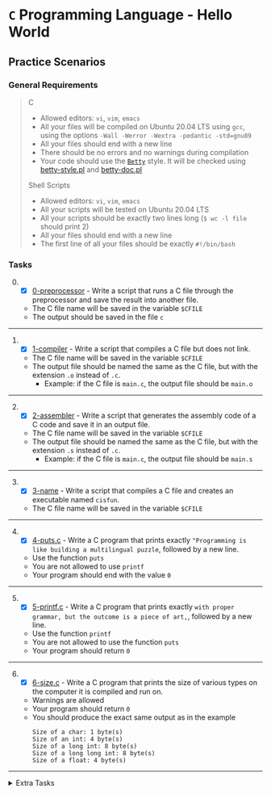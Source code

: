 # `C` Programming Language - Hello World

## Practice Scenarios

### General Requirements
  > C
  >- Allowed editors: `vi`, `vim`, `emacs`
  >- All your files will be compiled on Ubuntu 20.04 LTS using `gcc`, using the options `-Wall -Werror -Wextra -pedantic -std=gnu89`
  >- All your files should end with a new line
  >- There should be no errors and no warnings during compilation
  >- Your code should use the [`Betty`](https://github.com/holbertonschool/Betty/wiki) style. It will be checked using [betty-style.pl](https://github.com/holbertonschool/Betty/blob/master/betty-style.pl) and [betty-doc.pl](https://github.com/holbertonschool/Betty/blob/master/betty-doc.pl)
  > 
  > Shell Scripts
  >- Allowed editors: `vi`, `vim`, `emacs`
  >- All your scripts will be tested on Ubuntu 20.04 LTS
  >- All your scripts should be exactly two lines long (`$ wc -l file` should print 2)
  >- All your files should end with a new line
  >- The first line of all your files should be exactly `#!/bin/bash`


### Tasks
0. - [x] [0-preprocessor](0-preprocessor) - Write a script that runs a C file through the preprocessor and save the result into another file.
    - The C file name will be saved in the variable `$CFILE`
    - The output should be saved in the file `c`
----

1. - [x] [1-compiler](1-compiler) - Write a script that compiles a C file but does not link.
    - The C file name will be saved in the variable `$CFILE`
    - The output file should be named the same as the C file, but with the extension `.o` instead of `.c`.
      - Example: if the C file is `main.c`, the output file should be `main.o`
----

2. - [x] [2-assembler](2-assembler) - Write a script that generates the assembly code of a C code and save it in an output file.
    - The C file name will be saved in the variable `$CFILE`
    - The output file should be named the same as the C file, but with the extension `.s` instead of `.c`.
      - Example: if the C file is `main.c`, the output file should be `main.s`
----

3. - [x] [3-name](3-name) - Write a script that compiles a C file and creates an executable named `cisfun`.
    - The C file name will be saved in the variable `$CFILE`
----

4. - [x] [4-puts.c](4-puts.c) - Write a C program that prints exactly `"Programming is like building a multilingual puzzle`, followed by a new line.
    - Use the function `puts`
    - You are not allowed to use `printf`
    - Your program should end with the value `0`
----

5. - [x] [5-printf.c](5-printf.c) - Write a C program that prints exactly `with proper grammar, but the outcome is a piece of art,`, followed by a new line.
    - Use the function `printf`
    - You are not allowed to use the function `puts`
    - Your program should return `0`
----

6. - [x] [6-size.c](6-size.c) - Write a C program that prints the size of various types on the computer it is compiled and run on.
    - Warnings are allowed
    - Your program should return `0`
    - You should produce the exact same output as in the example
      ```
      Size of a char: 1 byte(s)
      Size of an int: 4 byte(s)
      Size of a long int: 8 byte(s)
      Size of a long long int: 8 byte(s)
      Size of a float: 4 byte(s)
      ```
----

<details>
   <summary>Extra Tasks</summary>
  
   7. - [x] [100-intel](100-intel) - Write a script that generates the assembly code (Intel syntax) of a C code and save it in an output file.
      - The C file name will be saved in the variable `$CFILE`.
      - The output file should be named the same as the C file, but with the extension `.s` instead of `.c`.
        - Example: if the C file is `main.c`, the output file should be `main.s`
  ----

   8. - [x] [101-quote.c](101-quote.c) - Write a C program that prints exactly `and that piece of art is useful" - Dora Korpar, 2015-10-19`, followed by a new line, to the standard error.
      - You are not allowed to use any functions listed in the NAME section of the man (3) `printf` or man (3) `puts`
      - Your program should return 1
      - Your program should compile without any warnings when using the `-Wall gcc` option
</details>






